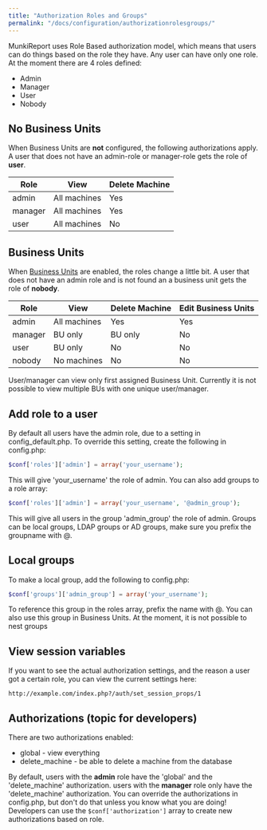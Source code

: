 ```yaml
---
title: "Authorization Roles and Groups"
permalink: "/docs/configuration/authorizationrolesgroups/"
---
```

MunkiReport uses Role Based authorization model, which means that users can do things based on the role they have. Any user can have only one role.
At the moment there are 4 roles defined:

* Admin
* Manager
* User
* Nobody

## No Business Units

When Business Units are **not** configured, the following authorizations apply.
A user that does not have an admin-role or manager-role gets the role of **user**.

Role    | View         | Delete Machine
------- | ------------ | --------------
admin   | All machines | Yes            
manager | All machines | Yes       
user    | All machines | No             


## Business Units

When [Business Units](../businessunits) are enabled, the roles change a little bit.
A user that does not have an admin role and is not found an a business unit gets the role of **nobody**.

Role    | View         | Delete Machine | Edit Business Units
------- | ------------ | -------------- | -------------------
admin   | All machines | Yes            | Yes
manager | BU only      | BU only        | No
user    | BU only      | No             | No
nobody  | No machines  | No             | No

User/manager can view only first assigned Business Unit. Currently it is not possible to view multiple BUs with one unique user/manager.

## Add role to a user

By default all users have the admin role, due to a setting in config_default.php. To override this setting, create the following in config.php:

```php
$conf['roles']['admin'] = array('your_username');
```

This will give 'your_username' the role of admin.
You can also add groups to a role array:

```php
$conf['roles']['admin'] = array('your_username', '@admin_group');
```

This will give all users in the group 'admin_group' the role of admin. Groups can be local groups, LDAP groups or AD groups, make sure you prefix the groupname with @.

## Local groups

To make a local group, add the following to config.php:

```php
$conf['groups']['admin_group'] = array('your_username');
```

To reference this group in the roles array, prefix the name with @. You can also use this group in Business Units. At the moment, it is not possible to nest groups

## View session variables

If you want to see the actual authorization settings, and the reason a user got a certain role, you can view the current settings here:

```
http://example.com/index.php?/auth/set_session_props/1
```

## Authorizations (topic for developers)

There are two authorizations enabled:

* global - view everything
* delete_machine - be able to delete a machine from the database

By default, users with the **admin** role have the 'global' and the 'delete_machine' authorization. users with the **manager** role only have the 'delete_machine' authorization.
You can override the authorizations in config.php, but don't do that unless you know what you are doing!
Developers can use the `$conf['authorization']` array to create new authorizations based on role.
